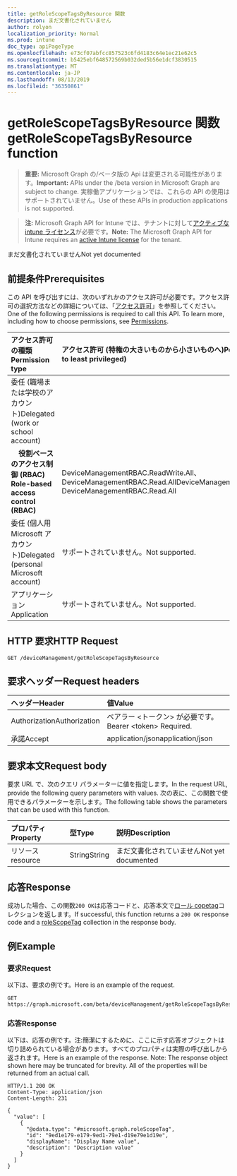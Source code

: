 ```yaml
---
title: getRoleScopeTagsByResource 関数
description: まだ文書化されていません
author: rolyon
localization_priority: Normal
ms.prod: intune
doc_type: apiPageType
ms.openlocfilehash: e73cf07abfcc857523c6fd4183c64e1ec21e62c5
ms.sourcegitcommit: b5425ebf648572569b032ded5b56e1dcf3830515
ms.translationtype: MT
ms.contentlocale: ja-JP
ms.lasthandoff: 08/13/2019
ms.locfileid: "36350861"
---
```

# <a name="getrolescopetagsbyresource-function"></a><span data-ttu-id="7c242-103">getRoleScopeTagsByResource 関数</span><span class="sxs-lookup"><span data-stu-id="7c242-103">getRoleScopeTagsByResource function</span></span>

> <span data-ttu-id="7c242-104">**重要:** Microsoft Graph の/ベータ版の Api は変更される可能性があります。</span><span class="sxs-lookup"><span data-stu-id="7c242-104">**Important:** APIs under the /beta version in Microsoft Graph are subject to change.</span></span> <span data-ttu-id="7c242-105">実稼働アプリケーションでは、これらの API の使用はサポートされていません。</span><span class="sxs-lookup"><span data-stu-id="7c242-105">Use of these APIs in production applications is not supported.</span></span>

> <span data-ttu-id="7c242-106">**注:** Microsoft Graph API for Intune では、テナントに対して[アクティブな intune ライセンス](https://go.microsoft.com/fwlink/?linkid=839381)が必要です。</span><span class="sxs-lookup"><span data-stu-id="7c242-106">**Note:** The Microsoft Graph API for Intune requires an [active Intune license](https://go.microsoft.com/fwlink/?linkid=839381) for the tenant.</span></span>

<span data-ttu-id="7c242-107">まだ文書化されていません</span><span class="sxs-lookup"><span data-stu-id="7c242-107">Not yet documented</span></span>
## <a name="prerequisites"></a><span data-ttu-id="7c242-108">前提条件</span><span class="sxs-lookup"><span data-stu-id="7c242-108">Prerequisites</span></span>
<span data-ttu-id="7c242-p102">この API を呼び出すには、次のいずれかのアクセス許可が必要です。アクセス許可の選択方法などの詳細については、「[アクセス許可](/graph/permissions-reference)」を参照してください。</span><span class="sxs-lookup"><span data-stu-id="7c242-p102">One of the following permissions is required to call this API. To learn more, including how to choose permissions, see [Permissions](/graph/permissions-reference).</span></span>

|<span data-ttu-id="7c242-111">アクセス許可の種類</span><span class="sxs-lookup"><span data-stu-id="7c242-111">Permission type</span></span>|<span data-ttu-id="7c242-112">アクセス許可 (特権の大きいものから小さいものへ)</span><span class="sxs-lookup"><span data-stu-id="7c242-112">Permissions (from most to least privileged)</span></span>|
|:---|:---|
|<span data-ttu-id="7c242-113">委任 (職場または学校のアカウント)</span><span class="sxs-lookup"><span data-stu-id="7c242-113">Delegated (work or school account)</span></span>||
| <span data-ttu-id="7c242-114">&nbsp; &nbsp; **役割ベースのアクセス制御 (RBAC)**</span><span class="sxs-lookup"><span data-stu-id="7c242-114">&nbsp; &nbsp; **Role-based access control (RBAC)**</span></span> | <span data-ttu-id="7c242-115">DeviceManagementRBAC.ReadWrite.All、DeviceManagementRBAC.Read.All</span><span class="sxs-lookup"><span data-stu-id="7c242-115">DeviceManagementRBAC.ReadWrite.All, DeviceManagementRBAC.Read.All</span></span>|
|<span data-ttu-id="7c242-116">委任 (個人用 Microsoft アカウント)</span><span class="sxs-lookup"><span data-stu-id="7c242-116">Delegated (personal Microsoft account)</span></span>|<span data-ttu-id="7c242-117">サポートされていません。</span><span class="sxs-lookup"><span data-stu-id="7c242-117">Not supported.</span></span>|
|<span data-ttu-id="7c242-118">アプリケーション</span><span class="sxs-lookup"><span data-stu-id="7c242-118">Application</span></span>|<span data-ttu-id="7c242-119">サポートされていません。</span><span class="sxs-lookup"><span data-stu-id="7c242-119">Not supported.</span></span>|

## <a name="http-request"></a><span data-ttu-id="7c242-120">HTTP 要求</span><span class="sxs-lookup"><span data-stu-id="7c242-120">HTTP Request</span></span>
<!-- {
  "blockType": "ignored"
}
-->
``` http
GET /deviceManagement/getRoleScopeTagsByResource
```

## <a name="request-headers"></a><span data-ttu-id="7c242-121">要求ヘッダー</span><span class="sxs-lookup"><span data-stu-id="7c242-121">Request headers</span></span>
|<span data-ttu-id="7c242-122">ヘッダー</span><span class="sxs-lookup"><span data-stu-id="7c242-122">Header</span></span>|<span data-ttu-id="7c242-123">値</span><span class="sxs-lookup"><span data-stu-id="7c242-123">Value</span></span>|
|:---|:---|
|<span data-ttu-id="7c242-124">Authorization</span><span class="sxs-lookup"><span data-stu-id="7c242-124">Authorization</span></span>|<span data-ttu-id="7c242-125">ベアラー &lt;トークン&gt; が必要です。</span><span class="sxs-lookup"><span data-stu-id="7c242-125">Bearer &lt;token&gt; Required.</span></span>|
|<span data-ttu-id="7c242-126">承諾</span><span class="sxs-lookup"><span data-stu-id="7c242-126">Accept</span></span>|<span data-ttu-id="7c242-127">application/json</span><span class="sxs-lookup"><span data-stu-id="7c242-127">application/json</span></span>|

## <a name="request-body"></a><span data-ttu-id="7c242-128">要求本文</span><span class="sxs-lookup"><span data-stu-id="7c242-128">Request body</span></span>
<span data-ttu-id="7c242-129">要求 URL で、次のクエリ パラメーターに値を指定します。</span><span class="sxs-lookup"><span data-stu-id="7c242-129">In the request URL, provide the following query parameters with values.</span></span>
<span data-ttu-id="7c242-130">次の表に、この関数で使用できるパラメーターを示します。</span><span class="sxs-lookup"><span data-stu-id="7c242-130">The following table shows the parameters that can be used with this function.</span></span>

|<span data-ttu-id="7c242-131">プロパティ</span><span class="sxs-lookup"><span data-stu-id="7c242-131">Property</span></span>|<span data-ttu-id="7c242-132">型</span><span class="sxs-lookup"><span data-stu-id="7c242-132">Type</span></span>|<span data-ttu-id="7c242-133">説明</span><span class="sxs-lookup"><span data-stu-id="7c242-133">Description</span></span>|
|:---|:---|:---|
|<span data-ttu-id="7c242-134">リソース</span><span class="sxs-lookup"><span data-stu-id="7c242-134">resource</span></span>|<span data-ttu-id="7c242-135">String</span><span class="sxs-lookup"><span data-stu-id="7c242-135">String</span></span>|<span data-ttu-id="7c242-136">まだ文書化されていません</span><span class="sxs-lookup"><span data-stu-id="7c242-136">Not yet documented</span></span>|



## <a name="response"></a><span data-ttu-id="7c242-137">応答</span><span class="sxs-lookup"><span data-stu-id="7c242-137">Response</span></span>
<span data-ttu-id="7c242-138">成功した場合、この関数`200 OK`は応答コードと、応答本文で[ロール copetag](../resources/intune-rbac-rolescopetag.md)コレクションを返します。</span><span class="sxs-lookup"><span data-stu-id="7c242-138">If successful, this function returns a `200 OK` response code and a [roleScopeTag](../resources/intune-rbac-rolescopetag.md) collection in the response body.</span></span>

## <a name="example"></a><span data-ttu-id="7c242-139">例</span><span class="sxs-lookup"><span data-stu-id="7c242-139">Example</span></span>
### <a name="request"></a><span data-ttu-id="7c242-140">要求</span><span class="sxs-lookup"><span data-stu-id="7c242-140">Request</span></span>
<span data-ttu-id="7c242-141">以下は、要求の例です。</span><span class="sxs-lookup"><span data-stu-id="7c242-141">Here is an example of the request.</span></span>
``` http
GET https://graph.microsoft.com/beta/deviceManagement/getRoleScopeTagsByResource(resource='parameterValue')
```

### <a name="response"></a><span data-ttu-id="7c242-142">応答</span><span class="sxs-lookup"><span data-stu-id="7c242-142">Response</span></span>
<span data-ttu-id="7c242-p104">以下は、応答の例です。注:簡潔にするために、ここに示す応答オブジェクトは切り詰められている場合があります。すべてのプロパティは実際の呼び出しから返されます。</span><span class="sxs-lookup"><span data-stu-id="7c242-p104">Here is an example of the response. Note: The response object shown here may be truncated for brevity. All of the properties will be returned from an actual call.</span></span>
``` http
HTTP/1.1 200 OK
Content-Type: application/json
Content-Length: 231

{
  "value": [
    {
      "@odata.type": "#microsoft.graph.roleScopeTag",
      "id": "9ed1e179-e179-9ed1-79e1-d19e79e1d19e",
      "displayName": "Display Name value",
      "description": "Description value"
    }
  ]
}
```






